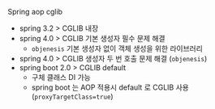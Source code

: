 

Spring aop cglib
- spring 3.2 > CGLIB 내장
- spring 4.0 > CGLIB 기본 생성자 필수 문제 해결
  - `objenesis` 기본 생성자 없이 객체 생성을 위한 라이브러리
- spring 4.0 > CGLIB 생성자 두 번 호출 문제 해결 (`objenesis`)
- spring boot 2.0 > CGLIB default
  - 구체 클래스 DI 가능
  - spring boot 는 AOP 적용시 default 로 CGLIB 사용 (`proxyTargetClass=true`)
